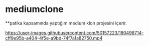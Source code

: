 # mediumclone
**patika kapsamında yaptığım medium klon projesini içerir.



https://user-images.githubusercontent.com/50157223/180498714-cff9e95b-a404-4f5e-a9bd-74f7a1a82750.mp4

